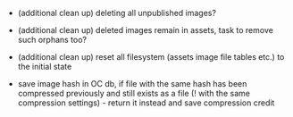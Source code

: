 
- (additional clean up) deleting all unpublished images?
- (additional clean up) deleted images remain in assets, task to remove such orphans too?
- (additional clean up) reset all filesystem (assets image file tables etc.) to the initial state

- save image hash in OC db, if file with the same hash has been compressed previously and still exists as a file (! with the same compression settings) - return it instead and save compression credit
